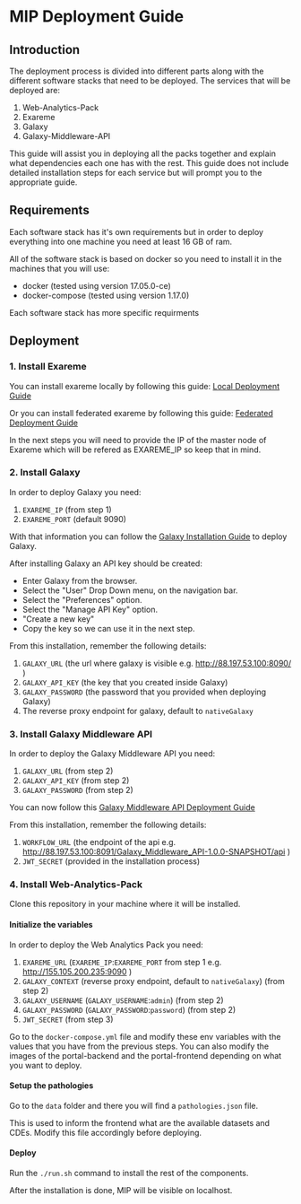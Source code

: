 # MIP Deployment Guide

## Introduction

The deployment process is divided into different parts along with the different software stacks that need to be deployed. The services that will be deployed are:

1. Web-Analytics-Pack
2. Exareme
3. Galaxy
4. Galaxy-Middleware-API

This guide will assist you in deploying all the packs together and explain what dependencies each one has with the rest. This guide does not include detailed installation steps for each service but will prompt you to the appropriate guide.

## Requirements

Each software stack has it's own requirements but in order to deploy everything into one machine you need at least 16 GB of ram.

All of the software stack is based on docker so you need to install it in the machines that you will use:

- docker (tested using version 17.05.0-ce)
- docker-compose (tested using version 1.17.0)

Each software stack has more specific requirments

## Deployment

### 1. Install Exareme

You can install exareme locally by following this guide:
[Local Deployment Guide](https://github.com/madgik/exareme/tree/master/Local-Deployment)

Or you can install federated exareme by following this guide:
[Federated Deployment Guide](https://github.com/madgik/exareme/tree/master/Federated-Deployment)

In the next steps you will need to provide the IP of the master node of Exareme which will be refered as EXAREME_IP so keep that in mind.

### 2. Install Galaxy

In order to deploy Galaxy you need:

1. `EXAREME_IP` (from step 1)
2. `EXAREME_PORT` (default 9090)

With that information you can follow the [Galaxy Installation Guide](https://github.com/madgik/galaxy/tree/master/Docker_Build_Scripts) to deploy Galaxy.

After installing Galaxy an API key should be created:

- Enter Galaxy from the browser.
- Select the "User" Drop Down menu, on the navigation bar.
- Select the "Preferences" option.
- Select the "Manage API Key" option.
- "Create a new key"
- Copy the key so we can use it in the next step.

From this installation, remember the following details:

1. `GALAXY_URL` (the url where galaxy is visible e.g. http://88.197.53.100:8090/ )
2. `GALAXY_API_KEY` (the key that you created inside Galaxy)
3. `GALAXY_PASSWORD` (the password that you provided when deploying Galaxy)
4. The reverse proxy endpoint for galaxy, default to `nativeGalaxy`

### 3. Install Galaxy Middleware API

In order to deploy the Galaxy Middleware API you need:

1. `GALAXY_URL` (from step 2)
2. `GALAXY_API_KEY` (from step 2)
3. `GALAXY_PASSWORD` (from step 2)

You can now follow this [Galaxy Middleware API Deployment Guide](https://github.com/madgik/Galaxy_Middleware_API/)

From this installation, remember the following details:

1. `WORKFLOW_URL` (the endpoint of the api e.g. http://88.197.53.100:8091/Galaxy_Middleware_API-1.0.0-SNAPSHOT/api )
1. `JWT_SECRET` (provided in the installation process)

### 4. Install Web-Analytics-Pack

Clone this repository in your machine where it will be installed.

#### Initialize the variables

In order to deploy the Web Analytics Pack you need:

1. `EXAREME_URL` (`EXAREME_IP`:`EXAREME_PORT` from step 1 e.g. http://155.105.200.235:9090 )
2. `GALAXY_CONTEXT` (reverse proxy endpoint, default to `nativeGalaxy`) (from step 2)
3. `GALAXY_USERNAME` (`GALAXY_USERNAME`:`admin`) (from step 2)
4. `GALAXY_PASSWORD` (`GALAXY_PASSWORD`:`password`) (from step 2)
5. `JWT_SECRET` (from step 3)

Go to the `docker-compose.yml` file and modify these env variables with the values that you have from the previous steps. You can also modify the images of the portal-backend and the portal-frontend depending on what you want to deploy.

#### Setup the pathologies

Go to the `data` folder and there you will find a `pathologies.json` file.

This is used to inform the frontend what are the available datasets and CDEs. Modify this file accordingly before deploying.

#### Deploy

Run the `./run.sh` command to install the rest of the components.

After the installation is done, MIP will be visible on localhost.
